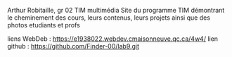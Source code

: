 Arthur Robitaille, gr 02
TIM multimédia
Site du programme TIM démontrant le cheminement des cours, leurs contenus, leurs projets ainsi que des photos etudiants et profs

liens WebDeb : https://e1938022.webdev.cmaisonneuve.qc.ca/4w4/
lien github : https://github.com/Finder-00/lab9.git